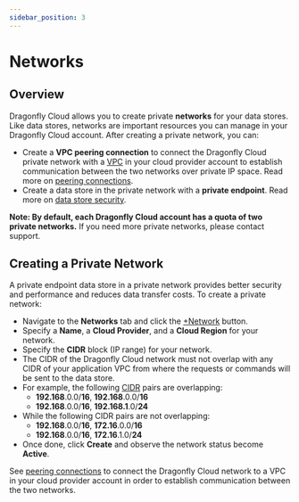 ```yaml
---
sidebar_position: 3
---
```


# Networks

## Overview

Dragonfly Cloud allows you to create private **networks** for your data stores.
Like data stores, networks are important resources you can manage in your Dragonfly Cloud account.
After creating a private network, you can:

- Create a **VPC peering connection** to connect the Dragonfly Cloud private network with a [VPC](https://en.wikipedia.org/wiki/Virtual_private_cloud) in your cloud provider account
  to establish communication between the two networks over private IP space. Read more on [peering connections](./connections.md).
- Create a data store in the private network with a **private endpoint**. Read more on [data store security](./datastores#security).

**Note: By default, each Dragonfly Cloud account has a quota of two private networks.**
If you need more private networks, please contact support.

## Creating a Private Network

A private endpoint data store in a private network provides better security and performance and reduces data transfer costs.
To create a private network:

- Navigate to the **Networks** tab and click the [+Network](https://dragonflydb.cloud/networks/new) button.
- Specify a **Name**, a **Cloud Provider**, and a **Cloud Region** for your network.
- Specify the **CIDR** block (IP range) for your network.
- The CIDR of the Dragonfly Cloud network must not overlap with any CIDR of your application VPC from where the requests or commands will be sent to the data store.
- For example, the following [CIDR](https://en.wikipedia.org/wiki/Classless_Inter-Domain_Routing#CIDR_notation) pairs are overlapping:
  - **192.168**.0.0/**16**, **192.168**.0.0/**16**
  - **192.168**.0.0/**16**, **192.168.1**.0/**24**
- While the following CIDR pairs are not overlapping:
  - **192.168**.0.0/**16**, **172.16**.0.0/**16**
  - **192.168**.0.0/**16**, **172.16**.1.0/**24**
- Once done, click **Create** and observe the network status become **Active**.

See [peering connections](./connections.md) to connect the Dragonfly Cloud network to a VPC in your
cloud provider account in order to establish communication between the two networks.
